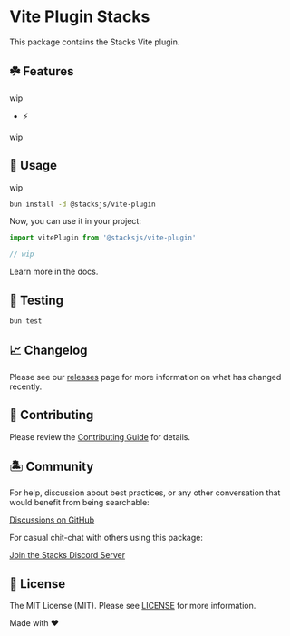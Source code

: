 # Vite Plugin Stacks

This package contains the Stacks Vite plugin.

## ☘️ Features

wip

- ⚡️

wip

## 🤖 Usage

wip

```bash
bun install -d @stacksjs/vite-plugin
```

Now, you can use it in your project:

```js
import vitePlugin from '@stacksjs/vite-plugin'

// wip
```

Learn more in the docs.

## 🧪 Testing

```bash
bun test
```

## 📈 Changelog

Please see our [releases](https://github.com/stacksjs/stacks/releases) page for more information on what has changed recently.

## 🚜 Contributing

Please review the [Contributing Guide](https://github.com/stacksjs/contributing) for details.

## 🏝 Community

For help, discussion about best practices, or any other conversation that would benefit from being searchable:

[Discussions on GitHub](https://github.com/stacksjs/stacks/discussions)

For casual chit-chat with others using this package:

[Join the Stacks Discord Server](https://discord.ow3.org)

## 📄 License

The MIT License (MIT). Please see [LICENSE](https://github.com/stacksjs/stacks/tree/main/LICENSE.md) for more information.

Made with ❤️
